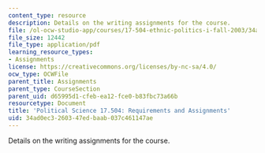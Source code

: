 ```yaml
---
content_type: resource
description: Details on the writing assignments for the course.
file: /ol-ocw-studio-app/courses/17-504-ethnic-politics-i-fall-2003/34ad0ec3260347edbaab037c461147ae_polscience17_504.pdf
file_size: 12442
file_type: application/pdf
learning_resource_types:
- Assignments
license: https://creativecommons.org/licenses/by-nc-sa/4.0/
ocw_type: OCWFile
parent_title: Assignments
parent_type: CourseSection
parent_uid: d65995d1-cfeb-ea12-fce0-b83fbc73a66b
resourcetype: Document
title: 'Political Science 17.504: Requirements and Assignments'
uid: 34ad0ec3-2603-47ed-baab-037c461147ae
---
```

Details on the writing assignments for the course.